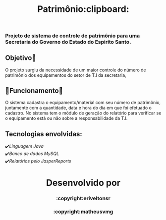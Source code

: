 <h1 align="center">Patrimônio:clipboard:</h1><br />

### Projeto de sistema de controle de patrimônio para uma Secretaria do Governo do Estado do Espirito Santo.

## Objetivo:triangular_flag_on_post:
O projeto surgiu da necessidade de um maior controle do número de patrimônio dos equipamentos do setor de T.I da secretaria,

## :wrench:Funcionamento:hammer:
O sistema cadastra o equipamento/material com seu número de patrimônio, juntamente com a quantidade, data e hora do dia em que foi efetuado o cadastro. No sistema tem o módulo de geração do relatório para verificar se o equipamento está ou não sobre a responsabilidade da T.I.

## Tecnologias envolvidas:
:heavy_check_mark:<em>Linguagem Java</em>
<br />
:heavy_check_mark:<em>Banco de dados MySQL</em>
<br />
:heavy_check_mark:<em>Relatórios pelo JasperReports</em>

<h1 align="center">Desenvolvido por </h1>
<h3 align="center">:copyright:eriveltonsr</h3>
<h3 align="center">:copyright:matheusvmg</h3>

